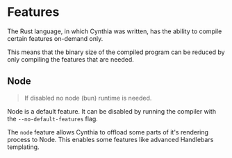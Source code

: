 # Features

The Rust language, in which Cynthia was written, has the
ability to compile certain features on-demand only.

This means that the binary size of the compiled program
can be reduced by only compiling the features that are
needed.

## Node

> If disabled no node (bun) runtime is needed.

Node is a default feature. It can be disabled by running the
compiler with the `--no-default-features` flag.

The `node` feature allows Cynthia to offload some parts of
it's rendering process to Node. This enables some features like advanced
Handlebars templating.
